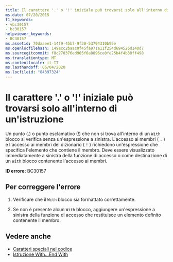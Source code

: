 ```yaml
---
title: Il carattere '.' o '!' iniziale può trovarsi solo all'interno di un'istruzione
ms.date: 07/20/2015
f1_keywords:
- vbc30157
- bc30157
helpviewer_keywords:
- BC30157
ms.assetid: 70daaee1-14f9-45b7-9f30-53794310b95e
ms.openlocfilehash: 149acc2baac0f45fa971a11f254d694526d140d7
ms.sourcegitcommit: f8c270376ed905f6a8896ce0fe25b4f4b38ff498
ms.translationtype: MT
ms.contentlocale: it-IT
ms.lasthandoff: 06/04/2020
ms.locfileid: "84397324"
---
```

# <a name="leading--or--can-only-appear-inside-a-with-statement"></a>Il carattere '.' o '!' iniziale può trovarsi solo all'interno di un'istruzione
Un punto (.) o punto esclamativo (!) che non si trova all'interno di un `With` blocco si verifica senza un'espressione a sinistra. L'accesso ai membri ( `.` ) e l'accesso ai membri del dizionario ( `!` ) richiedono un'espressione che specifica l'elemento che contiene il membro. Deve essere visualizzato immediatamente a sinistra della funzione di accesso o come destinazione di un `With` blocco contenente l'accesso ai membri.  
  
 **ID errore:** BC30157  
  
## <a name="to-correct-this-error"></a>Per correggere l'errore  
  
1. Verificare che il `With` blocco sia formattato correttamente.  
  
2. Se non è presente alcun `With` blocco, aggiungere un'espressione a sinistra della funzione di accesso che restituisce un elemento definito contenente il membro.  
  
## <a name="see-also"></a>Vedere anche

- [Caratteri speciali nel codice](../../programming-guide/program-structure/special-characters-in-code.md)
- [Istruzione With...End With](../statements/with-end-with-statement.md)

